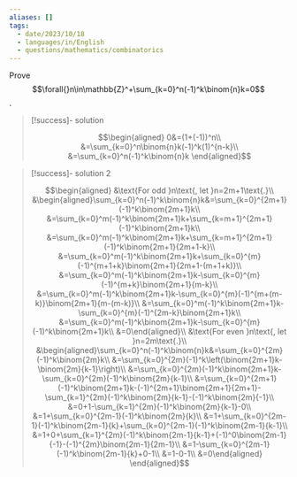 ```yaml
---
aliases: []
tags:
  - date/2023/10/18
  - languages/in/English
  - questions/mathematics/combinatorics
---
```


Prove $$\forall{}n\in\mathbb{Z}^+\sum_{k=0}^n(-1)^k\binom{n}k=0$$.

> [!success]- solution
>
> $$\begin{aligned}
0&=(1+(-1))^n\\
&=\sum_{k=0}^n\binom{n}k(-1)^k(1)^{n-k}\\
&=\sum_{k=0}^n(-1)^k\binom{n}k
\end{aligned}$$

<!-- markdownlint MD028 -->

> [!success]- solution 2
>
> $$\begin{aligned}
&\text{For odd }n\text{, let }n=2m+1\text{.}\\
&\begin{aligned}\sum_{k=0}^n(-1)^k\binom{n}k&=\sum_{k=0}^{2m+1}(-1)^k\binom{2m+1}k\\
&=\sum_{k=0}^m(-1)^k\binom{2m+1}k+\sum_{k=m+1}^{2m+1}(-1)^k\binom{2m+1}k\\
&=\sum_{k=0}^m(-1)^k\binom{2m+1}k+\sum_{k=m+1}^{2m+1}(-1)^k\binom{2m+1}{2m+1-k}\\
&=\sum_{k=0}^m(-1)^k\binom{2m+1}k+\sum_{k=0}^{m}(-1)^{m+1+k}\binom{2m+1}{2m+1-(m+1+k)}\\
&=\sum_{k=0}^m(-1)^k\binom{2m+1}k-\sum_{k=0}^{m}(-1)^{m+k}\binom{2m+1}{m-k}\\
&=\sum_{k=0}^m(-1)^k\binom{2m+1}k-\sum_{k=0}^{m}(-1)^{m+(m-k)}\binom{2m+1}{m-(m-k)}\\
&=\sum_{k=0}^m(-1)^k\binom{2m+1}k-\sum_{k=0}^{m}(-1)^{2m-k}\binom{2m+1}k\\
&=\sum_{k=0}^m(-1)^k\binom{2m+1}k-\sum_{k=0}^{m}(-1)^k\binom{2m+1}k\\
&=0\end{aligned}\\
&\text{For even }n\text{, let }n=2m\text{.}\\
&\begin{aligned}\sum_{k=0}^n(-1)^k\binom{n}k&=\sum_{k=0}^{2m}(-1)^k\binom{2m}k\\
&=\sum_{k=0}^{2m}(-1)^k\left(\binom{2m+1}k-\binom{2m}{k-1}\right)\\
&=\sum_{k=0}^{2m}(-1)^k\binom{2m+1}k-\sum_{k=0}^{2m}(-1)^k\binom{2m}{k-1}\\
&=\sum_{k=0}^{2m+1}(-1)^k\binom{2m+1}k-(-1)^{2m+1}\binom{2m+1}{2m+1}-\sum_{k=1}^{2m}(-1)^k\binom{2m}{k-1}-(-1)^k\binom{2m}{-1}\\
&=0+1-\sum_{k=1}^{2m}(-1)^k\binom{2m}{k-1}-0\\
&=1+\sum_{k=0}^{2m-1}(-1)^k\binom{2m}{k}\\
&=1+\sum_{k=0}^{2m-1}(-1)^k\binom{2m-1}{k}+\sum_{k=0}^{2m-1}(-1)^k\binom{2m-1}{k-1}\\
&=1+0+\sum_{k=1}^{2m}(-1)^k\binom{2m-1}{k-1}+(-1)^0\binom{2m-1}{-1}-(-1)^{2m}\binom{2m-1}{2m-1}\\
&=1-\sum_{k=0}^{2m-1}(-1)^k\binom{2m-1}{k}+0-1\\
&=1-0-1\\
&=0\end{aligned}
\end{aligned}$$
